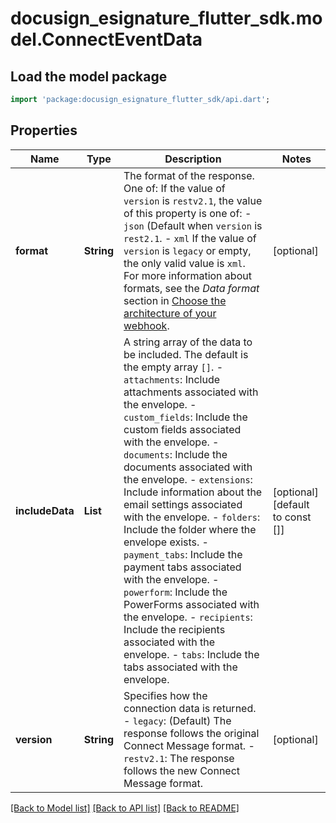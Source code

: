 # docusign_esignature_flutter_sdk.model.ConnectEventData

## Load the model package
```dart
import 'package:docusign_esignature_flutter_sdk/api.dart';
```

## Properties
Name | Type | Description | Notes
------------ | ------------- | ------------- | -------------
**format** | **String** | The format of the response. One of:  If the value of `version` is `restv2.1`, the value of this property is one of:  - `json` (Default when `version` is `rest2.1`. - `xml`  If the value of `version` is `legacy` or empty, the only valid value is `xml`.   For more information about formats, see the *Data format* section in [Choose the architecture of your webhook](/platform/webhooks/connect/architecture/).   | [optional] 
**includeData** | **List<String>** | A string array of the data to be included. The default is the empty array `[]`.  - `attachments`: Include attachments associated with the envelope. - `custom_fields`: Include the custom fields associated with the envelope. - `documents`: Include the documents associated with the envelope. - `extensions`: Include information about the email settings associated with the envelope. - `folders`: Include the folder where the envelope exists. - `payment_tabs`: Include the payment tabs associated with the envelope. - `powerform`: Include the PowerForms associated with the envelope. - `recipients`: Include the recipients associated with the envelope. - `tabs`: Include the tabs associated with the envelope.  | [optional] [default to const []]
**version** | **String** | Specifies how the connection data is returned.  - `legacy`: (Default) The response follows the original Connect Message format. - `restv2.1`: The response follows the new Connect Message format. | [optional] 

[[Back to Model list]](../README.md#documentation-for-models) [[Back to API list]](../README.md#documentation-for-api-endpoints) [[Back to README]](../README.md)


